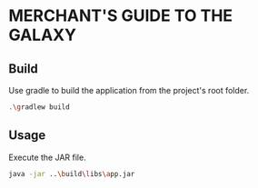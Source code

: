 # MERCHANT'S GUIDE TO THE GALAXY

## Build

Use gradle to build the application from the project's root folder.

```bash
.\gradlew build
```

## Usage

Execute the JAR file.

```bash
java -jar ..\build\libs\app.jar
```
